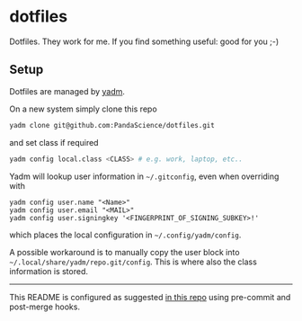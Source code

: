 # dotfiles

Dotfiles. They work for me. If you find something useful: good for you ;-)

## Setup

Dotfiles are managed by [yadm](https://yadm.io/).

On a new system simply clone this repo

```bash
yadm clone git@github.com:PandaScience/dotfiles.git
```

and set class if required

```zsh
yadm config local.class <CLASS> # e.g. work, laptop, etc..
```

Yadm will lookup user information in `~/.gitconfig`, even when overriding with

```
yadm config user.name "<Name>"
yadm config user.email "<MAIL>"
yadm config user.signingkey '<FINGERPRINT_OF_SIGNING_SUBKEY>!'
```

which places the local configuration in `~/.config/yadm/config`.

A possible workaround is to manually copy the user block into
`~/.local/share/yadm/repo.git/config`. This is where also the class information
is stored.

---

This README is configured as suggested [in this repo](https://github.com/seanbreckenridge/dotfiles/blob/master/.config/yadm/yadm-with-README.md)
using pre-commit and post-merge hooks.
